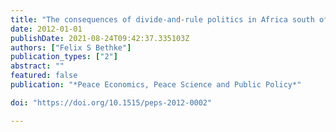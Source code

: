 ```yaml
---
title: "The consequences of divide-and-rule politics in Africa south of the Sahara"
date: 2012-01-01
publishDate: 2021-08-24T09:42:37.335103Z
authors: ["Felix S Bethke"]
publication_types: ["2"]
abstract: ""
featured: false
publication: "*Peace Economics, Peace Science and Public Policy*"

doi: "https://doi.org/10.1515/peps-2012-0002"

---
```


